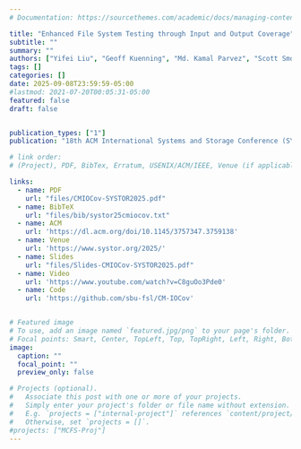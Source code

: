 ```yaml
---
# Documentation: https://sourcethemes.com/academic/docs/managing-content/

title: "Enhanced File System Testing through Input and Output Coverage"
subtitle: ""
summary: ""
authors: ["Yifei Liu", "Geoff Kuenning", "Md. Kamal Parvez", "Scott Smolka", "Erez Zadok"]
tags: []
categories: []
date: 2025-09-08T23:59:59-05:00
#lastmod: 2021-07-20T00:05:31-05:00
featured: false
draft: false


publication_types: ["1"]
publication: "18th ACM International Systems and Storage Conference (SYSTOR 2025), Virtual."

# link order: 
# (Project), PDF, BibTex, Erratum, USENIX/ACM/IEEE, Venue (if applicable), Code, Slides, Video, Poster, Feature/Press/Media

links:
  - name: PDF
    url: "files/CMIOCov-SYSTOR2025.pdf"
  - name: BibTeX
    url: "files/bib/systor25cmiocov.txt"
  - name: ACM
    url: 'https://dl.acm.org/doi/10.1145/3757347.3759138'
  - name: Venue
    url: 'https://www.systor.org/2025/'
  - name: Slides
    url: "files/Slides-CMIOCov-SYSTOR2025.pdf"
  - name: Video
    url: 'https://www.youtube.com/watch?v=C8guOo3Pde0'
  - name: Code
    url: 'https://github.com/sbu-fsl/CM-IOCov'


# Featured image
# To use, add an image named `featured.jpg/png` to your page's folder.
# Focal points: Smart, Center, TopLeft, Top, TopRight, Left, Right, BottomLeft, Bottom, BottomRight.
image:
  caption: ""
  focal_point: ""
  preview_only: false

# Projects (optional).
#   Associate this post with one or more of your projects.
#   Simply enter your project's folder or file name without extension.
#   E.g. `projects = ["internal-project"]` references `content/project/deep-learning/index.md`.
#   Otherwise, set `projects = []`.
#projects: ["MCFS-Proj"]
---
```

